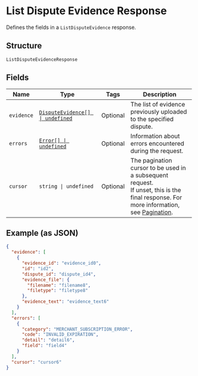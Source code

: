 <!-- Optimized: 2025-10-06 -->
<!-- RPM: 1.6.2.1.1.6.2.1_list-dispute-evidence-response_20251006 -->
<!-- Session: E2E RPM DNA Application -->
<!-- AOM: RND (Reggie & Dro) -->
<!-- COI: TECHNOLOGY -->
<!-- RPM: HIGH -->
<!-- ACTION: BUILD -->


# List Dispute Evidence Response

Defines the fields in a `ListDisputeEvidence` response.

## Structure

`ListDisputeEvidenceResponse`

## Fields

| Name | Type | Tags | Description |
|  --- | --- | --- | --- |
| `evidence` | [`DisputeEvidence[] \| undefined`](../../doc/models/dispute-evidence.md) | Optional | The list of evidence previously uploaded to the specified dispute. |
| `errors` | [`Error[] \| undefined`](../../doc/models/error.md) | Optional | Information about errors encountered during the request. |
| `cursor` | `string \| undefined` | Optional | The pagination cursor to be used in a subsequent request.<br>If unset, this is the final response. For more information, see [Pagination](https://developer.squareup.com/docs/build-basics/common-api-patterns/pagination). |

## Example (as JSON)

```json
{
  "evidence": [
    {
      "evidence_id": "evidence_id0",
      "id": "id2",
      "dispute_id": "dispute_id4",
      "evidence_file": {
        "filename": "filename8",
        "filetype": "filetype8"
      },
      "evidence_text": "evidence_text6"
    }
  ],
  "errors": [
    {
      "category": "MERCHANT_SUBSCRIPTION_ERROR",
      "code": "INVALID_EXPIRATION",
      "detail": "detail6",
      "field": "field4"
    }
  ],
  "cursor": "cursor6"
}
```
